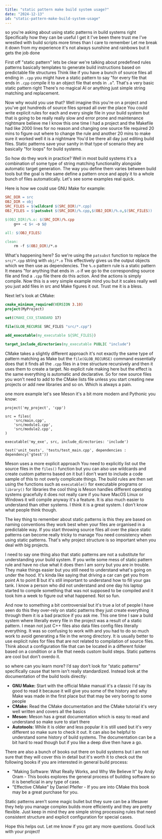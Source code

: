 ```yaml
---
title: "static pattern make build system usage?"
date: "2024-12-13"
id: "static-pattern-make-build-system-usage"
---
```


 so you're asking about using static patterns in build systems right Specifically how they can be useful I get it I've been there trust me I've wrestled with build scripts more times than I care to remember Let me break it down from my experience it's not always sunshine and rainbows but it gets the job done

First off "static pattern" lets be clear we're talking about predefined rules patterns basically templates to generate build instructions based on predictable file structures Think like if you have a bunch of source files all ending in `.cpp` you might have a static pattern to say "for every file that ends in `.cpp` compile it to an object file that ends in `.o`". That's a very basic static pattern right There's no magical AI or anything just simple string matching and replacement.

Now why would you use that? Well imagine this you're on a project and you've got hundreds of source files spread all over the place You could write explicit rules for each and every single file in your build system but that is going to be really really slow and error prone and maintenance nightmare believe me I know this one time I had a project and the Makefile had like 2000 lines for no reason and changing one source file required 20 mins to figure out where to change the rule and another 20 mins to make sure it worked well it is a nightmare You'd be there all day just editing build files. Static patterns save your sanity in that type of scenario they are basically "for loops" for build systems.

So how do they work in practice? Well in most build systems it's a combination of some type of string matching functionality alongside automatic target generation. The way you define them varies between build tools but the goal is the same define a pattern once and apply it to a whole bunch of files automatically. Let's see some examples real quick.

Here is how we could use GNU Make for example:

```makefile
SRC_DIR = src
OBJ_DIR = obj
SRC_FILES = $(wildcard $(SRC_DIR)/*.cpp)
OBJ_FILES = $(patsubst $(SRC_DIR)/%.cpp,$(OBJ_DIR)/%.o,$(SRC_FILES))

$(OBJ_DIR)/%.o: $(SRC_DIR)/%.cpp
	g++ -c $< -o $@

all: $(OBJ_FILES)

clean:
	rm -f $(OBJ_DIR)/*.o
```

What's happening here? So we're using the `patsubst` function to replace the `src/*.cpp` string with `obj/*.o` This effectively gives us the output objects which we then use as dependencies. The `%.o` pattern rule is a static pattern It means "for anything that ends in `.o` if we go to the corresponding source file and find a `.cpp` file there do this action. And the actions is simply compile. Now this is a very simple example mind you but it scales really well you just add files in src and Make figures it out. Trust me it is a bless.

Next let's look at CMake:

```cmake
cmake_minimum_required(VERSION 3.10)
project(MyProject)

set(CMAKE_CXX_STANDARD 17)

file(GLOB_RECURSE SRC_FILES "src/*.cpp")

add_executable(my_executable ${SRC_FILES})

target_include_directories(my_executable PUBLIC "include")
```

CMake takes a slightly different approach it's not exactly the same type of pattern matching as Make but the `file(GLOB_RECURSE)` command essentially does that it finds all the `.cpp` files in a tree structure recursively and then it uses them to create a target. No explicit rule making here but the effect is the same everything is automatic and declarative. So for new source files you won't need to add to the CMake lists file unless you start creating new projects or add new libraries and so on. Which is always a pain.

one more example let's see Meson it's a bit more modern and Pythonic you know:

```meson
project('my_project', 'cpp')

src = files(
    'src/main.cpp',
    'src/module1.cpp',
    'src/module2.cpp',
)

executable('my_exe', src, include_directories: 'include')

test('unit_tests', 'tests/test_main.cpp', dependencies : dependency('gtest'))
```

Meson uses a more explicit approach You need to explicitly list out the source files in the `files()` function but you can also use wildcards and create custom patterns based on it but I don't want to include a code sample of this to not overly complicate things. The build rules are then set using the functions such as `executable()` for executable programs or `library()` for libraries the cool thing is Meson handles different operating systems gracefully it does not really care if you have MacOS Linux or Windows it will compile anyway it's a feature. It is also much easier to understand than other systems. I think it is a great system. I don't know what people think though.

The key thing to remember about static patterns is this they are based on naming conventions they work best when your files are organised in a predictable way. If you start throwing source files all over the place static patterns can become really tricky to manage You need consistency when using static patterns. That's why project structure is so important when you deal with big projects.

I need to say one thing also that static patterns are not a substitute for understanding your build system. If you write some mess of static pattern rule and have no clue what it does then I am sorry but you are in trouble. They make things easier but you still need to understand what's going on under the hood. It's kinda like saying that driving a car can get you from point A to point B but it's still important to understand how to fill your gas tank.
I know a person who did not understand and one day his laptop started to compile something that was not supposed to be compiled and it took him a week to figure out what happened. Not so fun.

And now to something a bit controversial but it's true a lot of people I have seen do this they over-rely on static patterns they just create everything through them it is a bad practice if you ask me. This one time I saw a build system where literally every file in the project was a result of a static pattern. I mean not just C++ files also data files config files literally everything. It was so confusing to work with and you had to do so much work to avoid generating a file in the wrong directory. It is usually better to use explicit rules for files that are not related to compilation of source files. Think about a configuration file that can be located in a different folder based on a condition or a file that needs custom build steps. Static patterns are cool but don't overdo it.

 so where can you learn more? I’d say don’t look for “static patterns” specifically cause that term isn’t really standardized. Instead look at the documentation of the build tools directly:

*   **GNU Make:** Start with the official Make manual it's a classic I'd say its good to read it because it will give you some of the history and why Make was made in the first place but that may be very boring to some people
*   **CMake:** Read the CMake documentation and the CMake tutorial it's very well written and covers all the basics
*   **Meson:** Meson has a great documentation which is easy to read and understand so make sure to start there
*   **Autotools:** While it is older and less popular it is still used but it's very different so make sure to check it out. It can also be helpful to understand some history of build systems. The documentation can be a bit hard to read though but if you like a deep dive then have a go.

There are also a bunch of books out there on build systems but I am not sure that they will cover this in detail but it's worth it to check out the following books if you are interested in general build process:

*   "Making Software: What Really Works, and Why We Believe It" by Andy Oram - This books explores the general process of building software so it is beneficial in any type of case.
*   "Effective CMake" by Daniel Pfeifer - If you are into CMake this book may be a great purchase for you.

Static patterns aren’t some magic bullet but they sure can be a lifesaver they help you manage complex builds more efficiently and they are pretty flexible.
Just keep in mind they are simple string processing rules that need consistent structure and explicit configuration for special cases.

Hope this helps out. Let me know if you got any more questions. Good luck with your project!
